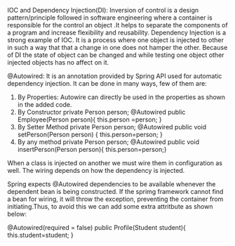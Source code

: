 IOC and Dependency Injection(DI):
Inversion of control is a design pattern/principle followed in software engineering where a container is responsible for the control an object .It helps to separate the components of a program and increase flexibility and reusability. Dependency Injection is a strong example of IOC. It is a process where one object is injected to other in such a way that that a change in one does not hamper the other. Because of DI the state of object can be changed and while testing one object other injected objects has no affect  on it.

@Autowired:
 It is an annotation provided by Spring API used for automatic dependency injection. It can be done in many ways, few of them are:
1. By Properties:
Autowire can directly be used in the properties as shown in the added code.
2.	By Constructor
private Person person; @Autowired public Employee(Person person){ this.person =person; }
3.	By Setter Method
 private Person person; @Autowired public void setPerson(Person person) { this.person=person; }
4.	By any method 
private Person person; @Autowired public void insertPerson(Person person){ this.person=person;}

When a class is injected on another we must wire them in configuration as well. The wiring depends on how the dependency is injected.

Spring expects @Autowired dependencies to be available whenever the dependent bean is being constructed. If the sprimg framework cannot find a bean for wiring, it will throw the exception, preventing the container from initiating.Thus, to avoid this we can add some extra attritbute as shown below:

 @Autowired(required = false)
    public Profile(Student student){
       this.student=student;
    }
